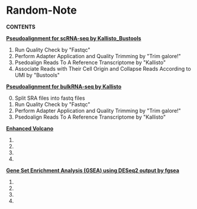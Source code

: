 # Random-Note

**CONTENTS**

**[Pseudoalignment for scRNA-seq by Kallisto_Bustools](https://github.com/HKRBYS/Random-Note/blob/main/Kallisto_Bustools%20%40%20terminal)**

  1. Run Quality Check by "Fastqc"
  2. Perform Adapter Application and Quality Trimming by "Trim galore!"
  3. Psedoalign Reads To A Reference Transcriptome by "Kallisto"
  4. Associate Reads with Their Cell Origin and Collapse Reads According to UMI by "Bustools"


**[Pseudoalignment for bulkRNA-seq by Kallisto](https://github.com/HKRBYS/Random-Note/blob/main/Kallisto)**

  0. Split SRA files into fastq files
  1. Run Quality Check by "Fastqc"
  2. Perform Adapter Application and Quality Trimming by "Trim galore!"
  3. Psedoalign Reads To A Reference Transcriptome by "Kallisto"


**[Enhanced Volcano](https://github.com/HKRBYS/Random-Note/blob/main/VolcanoPlot_by_EnhancedVolcano)**

  1. 
  2. 
  3. 
  4. 


**[Gene Set Enrichment Analysis (GSEA) using DESeq2 output by fgsea](https://github.com/HKRBYS/Random-Note/blob/main/GSEA)**

  1. 
  2. 
  3. 
  4. 





